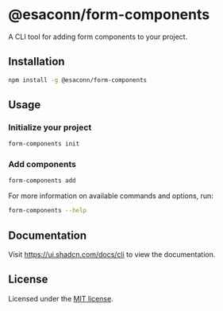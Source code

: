 # @esaconn/form-components

A CLI tool for adding form components to your project.

## Installation

```bash
npm install -g @esaconn/form-components
```

## Usage

### Initialize your project

```bash
form-components init
```

### Add components

```bash
form-components add
```

For more information on available commands and options, run:

```bash
form-components --help
```

## Documentation

Visit https://ui.shadcn.com/docs/cli to view the documentation.

## License

Licensed under the [MIT license](https://github.com/shadcn/ui/blob/main/LICENSE.md).
